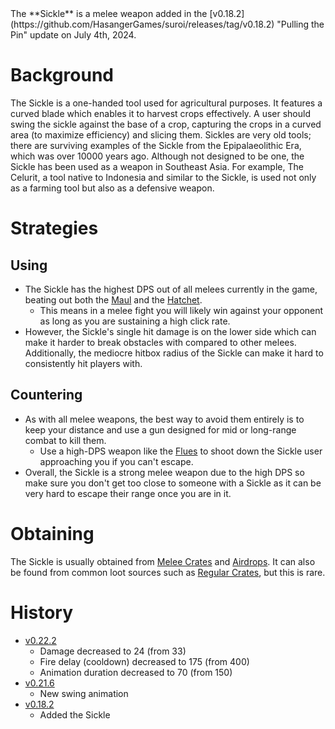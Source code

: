 <Stub />
The **Sickle** is a melee weapon added in the [v0.18.2](https://github.com/HasangerGames/suroi/releases/tag/v0.18.2) "Pulling the Pin" update on July 4th, 2024.

# Background

The Sickle is a one-handed tool used for agricultural purposes. It features a curved blade which enables it to harvest crops effectively. A user should swing the sickle against the base of a crop, capturing the crops in a curved area (to maximize efficiency) and slicing them. Sickles are very old tools; there are surviving examples of the Sickle from the Epipalaeolithic Era, which was over 10000 years ago. Although not designed to be one, the Sickle has been used as a weapon in Southeast Asia. For example, The Celurit, a tool native to Indonesia and similar to the Sickle, is used not only as a farming tool but also as a defensive weapon.

# Strategies

## Using

- The Sickle has the highest DPS out of all melees currently in the game, beating out both the [Maul](/weapons/melee/maul) and the [Hatchet](/weapons/melee/hatchet).
  - This means in a melee fight you will likely win against your opponent as long as you are sustaining a high click rate.
- However, the Sickle's single hit damage is on the lower side which can make it harder to break obstacles with compared to other melees. Additionally, the mediocre hitbox radius of the Sickle can make it hard to consistently hit players with.

## Countering

- As with all melee weapons, the best way to avoid them entirely is to keep your distance and use a gun designed for mid or long-range combat to kill them.
  - Use a high-DPS weapon like the [Flues](/weapons/guns/flues) to shoot down the Sickle user approaching you if you can't escape.
- Overall, the Sickle is a strong melee weapon due to the high DPS so make sure you don't get too close to someone with a Sickle as it can be very hard to escape their range once you are in it.

# Obtaining

The Sickle is usually obtained from [Melee Crates](/obstacles/melee_crate) and [Airdrops](/obstacles/airdrops). It can also be found from common loot sources such as [Regular Crates](/obstacles/regular_crate), but this is rare.

# History
- [v0.22.2](https://github.com/HasangerGames/suroi/releases/tag/v0.22.2)
  - Damage decreased to 24 (from 33)
  - Fire delay (cooldown) decreased to 175 (from 400)
  - Animation duration decreased to 70 (from 150)
- [v0.21.6](https://github.com/HasangerGames/suroi/releases/tag/v0.21.6)
  - New swing animation
- [v0.18.2](https://github.com/HasangerGames/suroi/releases/tag/v0.18.2)
  - Added the Sickle
